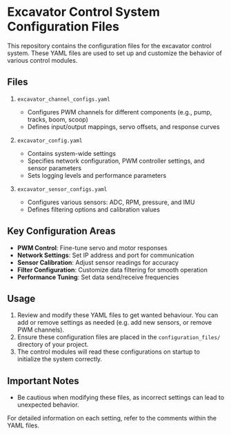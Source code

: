 # Excavator Control System Configuration Files

This repository contains the configuration files for the excavator control system. These YAML files are used to set up and customize the behavior of various control modules.

## Files

1. `excavator_channel_configs.yaml`
   - Configures PWM channels for different components (e.g., pump, tracks, boom, scoop)
   - Defines input/output mappings, servo offsets, and response curves

2. `excavator_config.yaml`
   - Contains system-wide settings
   - Specifies network configuration, PWM controller settings, and sensor parameters
   - Sets logging levels and performance parameters

3. `excavator_sensor_configs.yaml`
   - Configures various sensors: ADC, RPM, pressure, and IMU
   - Defines filtering options and calibration values

## Key Configuration Areas

- **PWM Control**: Fine-tune servo and motor responses
- **Network Settings**: Set IP address and port for communication
- **Sensor Calibration**: Adjust sensor readings for accuracy
- **Filter Configuration**: Customize data filtering for smooth operation
- **Performance Tuning**: Set data send/receive frequencies

## Usage

1. Review and modify these YAML files to get wanted behaviour. You can add or remove settings as needed (e.g. add new sensors, or remove PWM channels).
2. Ensure these configuration files are placed in the `configuration_files/` directory of your project.
3. The control modules will read these configurations on startup to initialize the system correctly.

## Important Notes

- Be cautious when modifying these files, as incorrect settings can lead to unexpected behavior.

For detailed information on each setting, refer to the comments within the YAML files.
